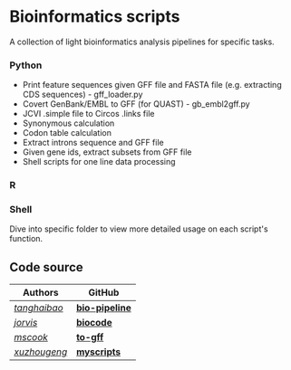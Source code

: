 # Bioinformatics scripts

A collection of light bioinformatics analysis pipelines for specific tasks.

### Python
- Print feature sequences given GFF file and FASTA file (e.g. extracting CDS sequences) - gff_loader.py
- Covert GenBank/EMBL to GFF (for QUAST) - gb_embl2gff.py
- JCVI .simple file to Circos .links file
- Synonymous calculation
- Codon table calculation
- Extract introns sequence and GFF file
- Given gene ids, extract subsets from GFF file
- Shell scripts for one line data processing

### R

### Shell

Dive into specific folder to view more detailed usage on each script's function.

## Code source
|Authors| GitHub| 
|---|---|
|*[tanghaibao](https://github.com/tanghaibao)*| **[bio-pipeline](https://github.com/tanghaibao/bio-pipeline)**|
|*[jorvis](https://github.com/jorvis)*| **[biocode](https://github.com/biogeeker/biocode)**|
|*[mscook](https://github.com/mscook)*| **[to-gff](https://github.com/mscook/to-gff)**|
|*[xuzhougeng](https://github.com/xuzhougeng)*| **[myscripts](https://github.com/xuzhougeng/myscripts)**|
